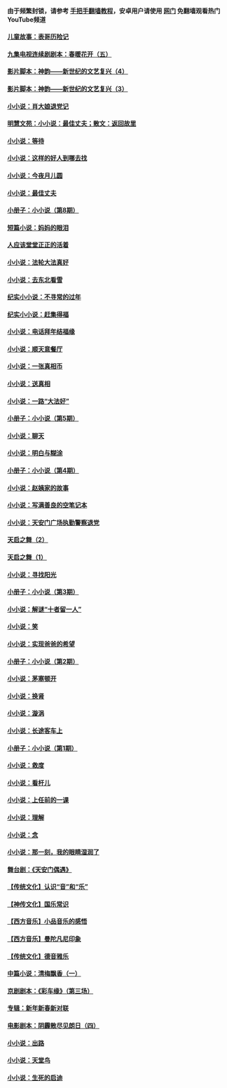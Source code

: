 #### 由于频繁封锁，请参考 [手把手翻墙教程](https://github.com/gfw-breaker/guides/wiki/)，安卓用户请使用 [网门](https://github.com/gfw-breaker/nogfw/blob/master/dl.md?t=06272100) 免翻墙观看热门YouTube频道 

#### [儿童故事：表哥历险记](../pages/328/383535.md?t=06272100) 

#### [九集电视连续剧剧本：春暖花开（五）](../pages/328/275919.md?t=06272100) 

#### [影片脚本：神韵——新世纪的文艺复兴（4）](../pages/328/266089.md?t=06272100) 

#### [影片脚本：神韵——新世纪的文艺复兴（3）](../pages/328/266087.md?t=06272100) 

#### [小小说：肖大娘退党记](../pages/328/239807.md?t=06272100) 

#### [明慧文苑：小小说：最佳丈夫；散文：返回故里](../pages/328/3439.md?t=06272100) 

#### [小小说：等待](../pages/328/223927.md?t=06272100) 

#### [小小说：这样的好人到哪去找](../pages/328/209396.md?t=06272100) 

#### [小小说：今夜月儿圆](../pages/328/193588.md?t=06272100) 

#### [小小说：最佳丈夫](../pages/328/190938.md?t=06272100) 

#### [小册子：小小说（第8期）](../pages/328/188202.md?t=06272100) 

#### [短篇小说：妈妈的眼泪](../pages/328/187712.md?t=06272100) 

#### [人应该堂堂正正的活着](../pages/328/182430.md?t=06272100) 

#### [小小说：法轮大法真好](../pages/328/174669.md?t=06272100) 

#### [小小说：去东北看雪](../pages/328/173882.md?t=06272100) 

#### [纪实小小说：不寻常的过年](../pages/328/173187.md?t=06272100) 

#### [纪实小小说：赶集得福](../pages/328/172652.md?t=06272100) 

#### [小小说：电话拜年结福缘](../pages/328/172533.md?t=06272100) 

#### [小小说：顺天意餐厅](../pages/328/170182.md?t=06272100) 

#### [小小说：一张真相币](../pages/328/169410.md?t=06272100) 

#### [小小说：送真相](../pages/328/166713.md?t=06272100) 

#### [小小说：一路“大法好”](../pages/328/162016.md?t=06272100) 

#### [小册子：小小说（第5期）](../pages/328/161131.md?t=06272100) 

#### [小小说：聊天](../pages/328/159640.md?t=06272100) 

#### [小小说：明白与糊涂](../pages/328/158101.md?t=06272100) 

#### [小册子：小小说（第4期）](../pages/328/158006.md?t=06272100) 

#### [小小说：赵姨家的故事](../pages/328/157843.md?t=06272100) 

#### [小小说：写满善良的空笔记本](../pages/328/157382.md?t=06272100) 

#### [小小说：天安门广场执勤警察退党](../pages/328/156982.md?t=06272100) 

#### [天启之舞（2）](../pages/328/153440.md?t=06272100) 

#### [天启之舞（1）](../pages/328/153439.md?t=06272100) 

#### [小小说：寻找阳光](../pages/328/153065.md?t=06272100) 

#### [小册子：小小说（第3期）](../pages/328/151715.md?t=06272100) 

#### [小小说：解谜“十者留一人”](../pages/328/148967.md?t=06272100) 

#### [小小说：笑](../pages/328/148905.md?t=06272100) 

#### [小小说：实现爸爸的希望](../pages/328/148096.md?t=06272100) 

#### [小册子：小小说（第2期）](../pages/328/147214.md?t=06272100) 

#### [小小说：茅塞顿开](../pages/328/147030.md?t=06272100) 

#### [小小说：换肾](../pages/328/146770.md?t=06272100) 

#### [小小说：漩涡](../pages/328/146683.md?t=06272100) 

#### [小小说：长途客车上](../pages/328/145076.md?t=06272100) 

#### [小册子：小小说（第1期）](../pages/328/143963.md?t=06272100) 

#### [小小说：救度](../pages/328/143927.md?t=06272100) 

#### [小小说：看杆儿](../pages/328/142137.md?t=06272100) 

#### [小小说：上任前的一课](../pages/328/140808.md?t=06272100) 

#### [小小说：理解](../pages/328/140476.md?t=06272100) 

#### [小小说：念](../pages/328/139513.md?t=06272100) 

#### [小小说：那一刻，我的眼睛湿润了](../pages/328/138476.md?t=06272100) 

#### [舞台剧：《天安门偶遇》](../pages/328/117155.md?t=06272100) 

#### [【传统文化】认识“音”和“乐”](../pages/328/108667.md?t=06272100) 

#### [【神传文化】国乐常识](../pages/328/104225.md?t=06272100) 

#### [【西方音乐】小品音乐的感悟](../pages/328/102924.md?t=06272100) 

#### [【西方音乐】曼陀凡尼印象](../pages/328/102922.md?t=06272100) 

#### [【传统文化】德音雅乐](../pages/328/102923.md?t=06272100) 

#### [中篇小说：清梅飘香（一）](../pages/328/101058.md?t=06272100) 

#### [京剧剧本：《彩车缘》（第三场）](../pages/328/96434.md?t=06272100) 

#### [专辑：新年新春新对联](../pages/328/94991.md?t=06272100) 

#### [电影剧本：阴霾散尽见朗日（四）](../pages/328/87081.md?t=06272100) 

#### [小小说：出路](../pages/328/84848.md?t=06272100) 

#### [小小说：天堂鸟](../pages/328/83084.md?t=06272100) 

#### [小小说：生死的启迪](../pages/328/70977.md?t=06272100) 

